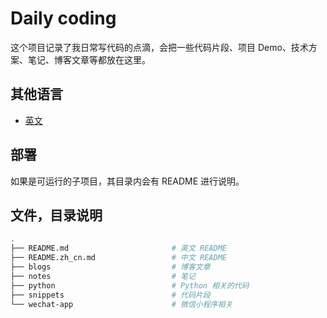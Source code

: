 # Daily coding
这个项目记录了我日常写代码的点滴，会把一些代码片段、项目 Demo、技术方案、笔记、博客文章等都放在这里。

## 其他语言
- [英文](README.md "英文 README.md")

## 部署
如果是可运行的子项目，其目录内会有 README 进行说明。

## 文件，目录说明
```bash
.
├── README.md                       # 英文 README
├── README.zh_cn.md                 # 中文 README
├── blogs                           # 博客文章
├── notes                           # 笔记
├── python                          # Python 相关的代码
├── snippets                        # 代码片段
└── wechat-app                      # 微信小程序相关
```
